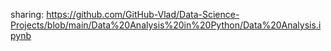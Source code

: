 sharing: https://github.com/GitHub-Vlad/Data-Science-Projects/blob/main/Data%20Analysis%20in%20Python/Data%20Analysis.ipynb
